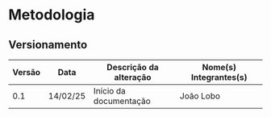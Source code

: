 # Metodologia 



## Versionamento

| Versão | Data | Descrição da alteração | Nome(s) Integrantes(s) |
| ---- | ---- | ---------------- | ------------ |
| 0.1 | 14/02/25 | Início da documentação | João Lobo |